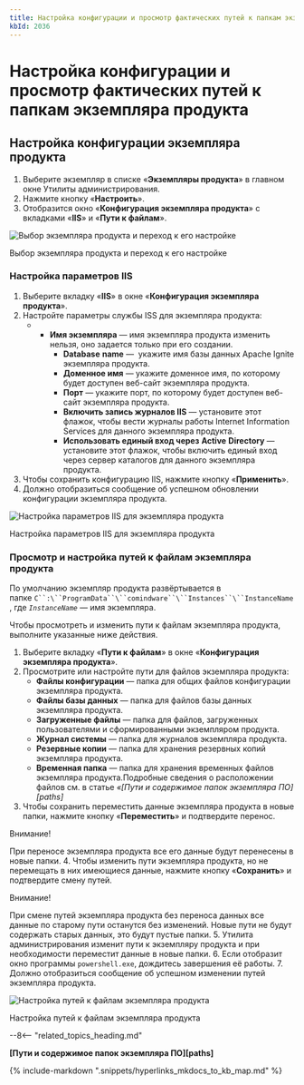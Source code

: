 ```yaml
---
title: Настройка конфигурации и просмотр фактических путей к папкам экземпляра продукта
kbId: 2036
---
```


# Настройка конфигурации и просмотр фактических путей к папкам экземпляра продукта

## Настройка конфигурации экземпляра продукта

1. Выберите экземпляр в списке «**Экземпляры продукта**» в главном окне Утилиты администрирования.
2. Нажмите кнопку «**Настроить**».
3. Отобразится окно «**Конфигурация экземпляра продукта**» с вкладками «**IIS**» и «**Пути к файлам**».


![Выбор экземпляра продукта и переход к его настройке](https://kb.comindware.ru/assets/img_6679711a2b4a6.png)

Выбор экземпляра продукта и переход к его настройке

### Настройка параметров IIS

1. Выберите вкладку «**IIS**» в окне «**Конфигурация экземпляра продукта**».
2. Настройте параметры службы ISS для экземпляра продукта:
	- - **Имя экземпляра** — имя экземпляра продукта изменить нельзя, оно задается только при его создании.
		- **Database** **name** —  укажите имя базы данных Apache Ignite экземпляра продукта.
		- **Доменное имя** — укажите доменное имя, по которому будет доступен веб-сайт экземпляра продукта.
		- **Порт** — укажите порт, по которому будет доступен веб-сайт экземпляра продукта.
		- **Включить запись журналов IIS** — установите этот флажок, чтобы вести журналы работы Internet Information Services для данного экземпляра продукта.
		- **Использовать единый вход через** **Active** **Directory** — установите этот флажок, чтобы включить единый вход через сервер каталогов для данного экземпляра продукта.
3. Чтобы сохранить конфигурацию IIS, нажмите кнопку «**Применить**».
4. Должно отобразиться сообщение об успешном обновлении конфигурации экземпляра продукта.

![Настройка параметров IIS для экземпляра продукта](https://kb.comindware.ru/assets/img_667eb89815ab5.png)

Настройка параметров IIS для экземпляра продукта

### Просмотр и настройка путей к файлам экземпляра продукта

По умолчанию экземпляр продукта развёртывается в папке `C``:\``ProgramData``\``comindware``\``Instances``\``InstanceName`, где *`InstanceName`* — имя экземпляра.

Чтобы просмотреть и изменить пути к файлам экземпляра продукта, выполните указанные ниже действия.

1. Выберите вкладку «**Пути к файлам**» в окне «**Конфигурация экземпляра продукта**».
2. Просмотрите или настройте пути для файлов экземпляра продукта:
	- **Файлы конфигурации** — папка для общих файлов конфигурации экземпляра продукта.
	- **Файлы базы данных** — папка для файлов базы данных экземпляра продукта.
	- **Загруженные файлы** — папка для файлов, загруженных пользователями и сформированными экземпляром продукта.
	- **Журнал системы** — папка для журналов экземпляра продукта.
	- **Резервные копии** — папка для хранения резервных копий экземпляра продукта.
	- **Временная папка** — папка для хранения временных файлов экземпляра продукта.Подробные сведения о расположении файлов см. в статье *«[Пути и содержимое папок экземпляра ПО][paths]*
3. Чтобы сохранить переместить данные экземпляра продукта в новые папки, нажмите кнопку «**Переместить**» и подтвердите перенос.

Внимание!

При переносе экземпляра продукта все его данные будут перенесены в новые папки.
4. Чтобы изменить пути экземпляра продукта, но не перемещать в них имеющиеся данные, нажмите кнопку «**Сохранить**» и подтвердите смену путей.


Внимание!

При смене путей экземпляра продукта без переноса данных все данные по старому пути останутся без изменений. Новые пути не будут содержать старых данных, это будут пустые папки.
5. Утилита администрирования изменит пути к экземпляру продукта и при необходимости переместит данные в новые папки.
6. Если отобразит окно программы `powershell.exe`, дождитесь завершения её работы.
7. Должно отобразиться сообщение об успешном изменении путей экземпляра продукта.

![Настройка путей к файлам экземпляра продукта](https://kb.comindware.ru/assets/img_667eb879062fe.png)

Настройка путей к файлам экземпляра продукта

--8<-- "related_topics_heading.md"

**[Пути и содержимое папок экземпляра ПО][paths]**

{%
include-markdown ".snippets/hyperlinks_mkdocs_to_kb_map.md"
%}
